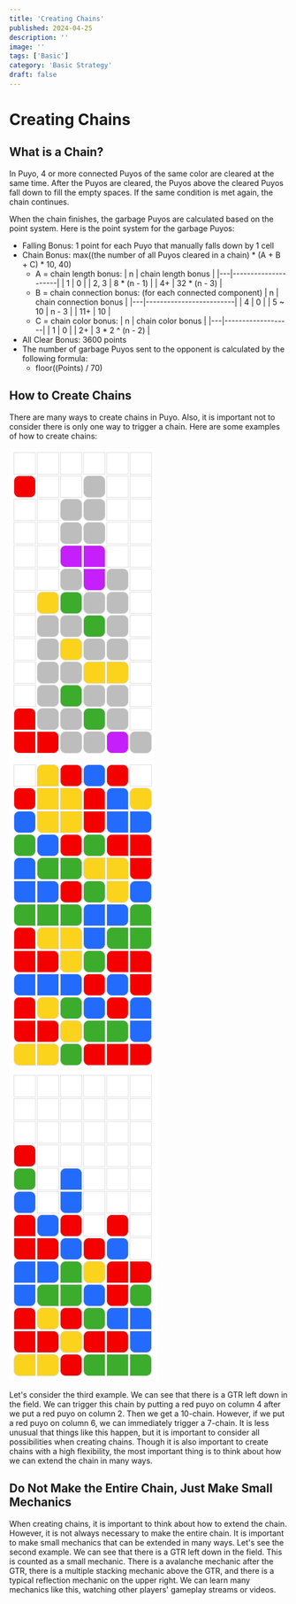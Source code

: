 ```yaml
---
title: 'Creating Chains'
published: 2024-04-25
description: ''
image: ''
tags: ['Basic']
category: 'Basic Strategy'
draft: false 
---
```


# Creating Chains

## What is a Chain?

In Puyo, 4 or more connected Puyos of the same color are cleared at the same time. After the Puyos are cleared, the Puyos above the cleared Puyos fall down to fill the empty spaces. If the same condition is met again, the chain continues.

When the chain finishes, the garbage Puyos are calculated based on the point system. Here is the point system for the garbage Puyos:

- Falling Bonus: 1 point for each Puyo that manually falls down by 1 cell
- Chain Bonus: max((the number of all Puyos cleared in a chain) * (A + B + C) * 10, 40)
  - A = chain length bonus:
    | n | chain length bonus |
    |---|---------------------|
    | 1 | 0                   |
    | 2, 3 | 8 * (n - 1)      |
    | 4+ | 32 * (n - 3)       |
  - B = chain connection bonus: (for each connected component)
    | n | chain connection bonus |
    |---|-------------------------|
    | 4 | 0                       |
    | 5 ~ 10 | n - 3               |
    | 11+ | 10                    |
  - C = chain color bonus:
    | n | chain color bonus |
    |---|-------------------|
    | 1 | 0                 |
    | 2+ | 3 * 2 ^ (n - 2)  |
- All Clear Bonus: 3600 points
- The number of garbage Puyos sent to the opponent is calculated by the following formula:
  - floor((Points) / 70)

## How to Create Chains

There are many ways to create chains in Puyo. Also, it is important not to consider there is only one way to trigger a chain. Here are some examples of how to create chains:

![Creating Chains](src/assets/images/1_chain_01.png)
![Creating Chains](src/assets/images/1_chain_02.png)
![Creating Chains](src/assets/images/1_chain_03.png)

Let's consider the third example. We can see that there is a GTR left down in the field. We can trigger this chain by putting a red puyo on column 4 after we put a red puyo on column 2. Then we get a 10-chain. However, if we put a red puyo on column 6, we can immediately trigger a 7-chain. It is less unusual that things like this happen, but it is important to consider all possibilities when creating chains. Though it is also important to create chains with a high flexibility, the most important thing is to think about how we can extend the chain in many ways.

## Do Not Make the Entire Chain, Just Make Small Mechanics

When creating chains, it is important to think about how to extend the chain. However, it is not always necessary to make the entire chain. It is important to make small mechanics that can be extended in many ways. Let's see the second example. We can see that there is a GTR left down in the field. This is counted as a small mechanic. There is a avalanche mechanic after the GTR, there is a multiple stacking mechanic above the GTR, and there is a typical reflection mechanic on the upper right. We can learn many mechanics like this, watching other players' gameplay streams or videos.